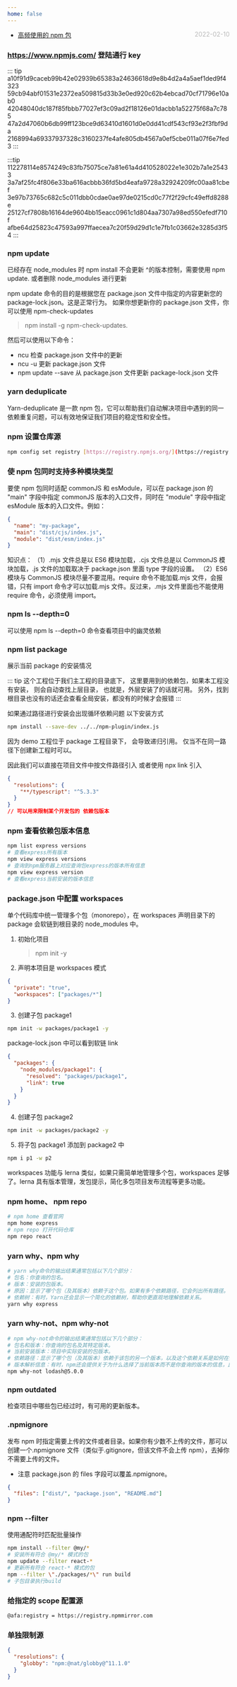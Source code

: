 ```yaml
---
home: false
---
```


- [高频使用的 npm 包](./common-use-npm) <span style="color:#bbb; float:right">2022-02-10</span>

### https://www.npmjs.com/ 登陆通行 key

::: tip
a10f91d9caceb99b42e02939b65383a24636618d9e8b4d2a4a5aef1ded9f4323
59cb94abf01531e2372ea509815d33b3e0ed920c62b4ebcad70cf71796e10ab0
42048040dc187f85fbbb77027ef3c09ad2f18126e01dacbb1a52275f68a7c785
47a2d47060b6db99ff123bce9d63410d1601d0e0dd41cdf543cf93e2f3fbf9da
2168994a69337937328c3160237fe4afe805db4567a0ef5cbe011a07f6e7fed3
:::

:::tip
112278114e8574249c83fb75075ce7a81e61a4d410528022e1e302b7a1e25433
3a7af25fc4f806e33ba616acbbb36fd5bd4eafa9728a32924209fc00aa81cbef
3e97b73765c682c5c011dbb0cdae0ae97de0215cd0c77f2f29cfc49effd8288e
25127cf7808b16164de9604bb15eacc0961c1d804aa7307a98ed550efedf710f
afbe64d25823c47593a997ffaecea7c20f59d29d1c1e7fb1c03662e3285d3f54
:::

### npm update

已经存在 node_modules 时 npm install 不会更新 ^的版本控制，需要使用 npm update. 或者删除 node_modules 进行更新

npm update 命令的目的是根据您在 package.json 文件中指定的内容更新您的 package-lock.json。这是正常行为。
如果你想更新你的 package.json 文件，你可以使用 npm-check-updates

> npm install -g npm-check-updates.

然后可以使用以下命令：

- ncu 检查 package.json 文件中的更新
- ncu -u 更新 package.json 文件
- npm update --save 从 package.json 文件更新 package-lock.json 文件

### yarn deduplicate

Yarn-deduplicate 是一款 npm 包，它可以帮助我们自动解决项目中遇到的同一依赖重复问题，可以有效地保证我们项目的稳定性和安全性。

### npm 设置仓库源

```bash
npm config set registry [https://registry.npmjs.org/](https://registry.npmjs.org/)
```

### 使 npm 包同时支持多种模块类型

要使 npm 包同时适配 commonJS 和 esModule，可以在 package.json 的 "main" 字段中指定 commonJS 版本的入口文件，同时在 "module" 字段中指定 esModule 版本的入口文件。例如：

```json
{
  "name": "my-package",
  "main": "dist/cjs/index.js",
  "module": "dist/esm/index.js"
}
```

知识点：
（1）.mjs 文件总是以 ES6 模块加载，.cjs 文件总是以 CommonJS 模块加载，.js 文件的加载取决于 package.json 里面 type 字段的设置。
（2）ES6 模块与 CommonJS 模块尽量不要混用。require 命令不能加载.mjs 文件，会报错，只有 import 命令才可以加载.mjs 文件。反过来，.mjs 文件里面也不能使用 require 命令，必须使用 import。

### npm ls --depth=0

可以使用 npm ls --depth=0 命令查看项目中的幽灵依赖

### npm list package

展示当前 package 的安装情况

::: tip
这个工程位于我们主工程的目录底下，
这里要用到的依赖包，如果本工程没有安装，
则会自动查找上层目录，
也就是，外层安装了的话就可用。
另外，找到根目录也没有的话还会查看全局安装，都没有的时候才会报错
:::

如果通过路径进行安装会出现循环依赖问题
以下安装方式

```bash
npm install --save-dev ../../npm-plugin/index.js
```

因为 demo 工程位于 package 工程目录下，
会导致递归引用。
仅当不在同一路径下创建新工程时可以。

因此我们可以直接在项目文件中按文件路径引入 或者使用 npx link 引入

```json
{
  "resolutions": {
    "**/typescript": "^5.3.3"
  }
}
// 可以用来限制某个开发包的 依赖包版本
```

### npm 查看依赖包版本信息

```bash
npm list express versions
# 查看express所有版本
npm view express versions
# 查询到npm服务器上对应查询包express的版本所有信息‌
npm view express version
# 查看express当前安装的版本信息
```

### package.json 中配置 workspaces

单个代码库中统一管理多个包（monorepo），在 workspaces 声明目录下的 package 会软链到根目录的 node_modules 中。

1. 初始化项目
   > npm init -y
2. 声明本项目是 workspaces 模式

```json
{
  "private": "true",
  "workspaces": ["packages/*"]
}
```

3. 创建子包 package1

```bash
npm init -w packages/package1 -y
```

package-lock.json 中可以看到软链 link

```json
{
  "packages": {
    "node_modules/package1": {
      "resolved": "packages/package1",
      "link": true
    }
  }
}
```

4. 创建子包 package2

```bash
npm init -w packages/package2 -y
```

5. 将子包 package1 添加到 package2 中

```bash
npm i p1 -w p2
```

workspaces 功能与 lerna 类似，如果只需简单地管理多个包，workspaces 足够了。lerna 具有版本管理，发包提示，简化多包项目发布流程等更多功能。

### npm home、 npm repo

```bash
# npm home 查看官网
npm home express
# npm repo 打开代码仓库
npm repo react
```

### yarn why、npm why

```bash
# yarn why命令的输出结果通常包括以下几个部分：
# ‌包名‌：你查询的包名。
# ‌版本‌：安装的包版本。
# ‌原因‌：显示了哪个包（及其版本）依赖于这个包。如果有多个依赖路径，它会列出所有路径。
# ‌依赖树‌：有时，Yarn还会显示一个简化的依赖树，帮助你更直观地理解依赖关系。
yarn why express
```

### yarn why-not、npm why-not

```bash
# npm why-not命令的输出结果通常包括以下几个部分：
# ‌包名和版本‌：你查询的包名及其特定版本。
# ‌当前安装版本‌：项目中实际安装的包版本。
# ‌依赖路径‌：显示了哪个包（及其版本）依赖于该包的另一个版本，以及这个依赖关系是如何在依赖树中形成的。
# ‌版本解析信息‌：有时，npm还会提供关于为什么选择了当前版本而不是你查询的版本的信息，比如版本冲突、语义化版本控制规则等。
npm why-not lodash@5.0.0
```

### npm outdated

检查项目中哪些包已经过时，有可用的更新版本。

### .npmignore

发布 npm 时指定需要上传的文件或者目录。如果你有少数不上传的文件，那可以创建一个.npmignore 文件（类似于.gitignore，但该文件不会上传 npm），去掉你不需要上传的文件。

- 注意 package.json 的 files 字段可以覆盖.npmignore。

```json
{
  "files": ["dist/", "package.json", "README.md"]
}
```

### npm --filter

使用通配符时匹配批量操作

```bash
npm install --filter @my/*
# 安装所有符合 @my/* 模式的包
npm update --filter react-*
# 更新所有符合 react-* 模式的包
npm --filter \"./packages/*\" run build
# 子包目录执行build
```

### 给指定的 scope 配置源

```bash
@afa:registry = https://registry.npmmirror.com
```

### 单独限制源

```json
{
  "resolutions": {
    "globby": "npm:@nat/globby@^11.1.0"
  }
}
```
